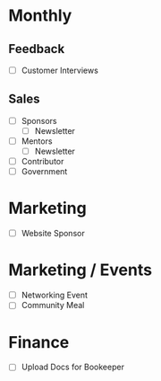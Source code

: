 # Monthly

## Feedback

 - [ ] Customer Interviews

## Sales

 - [ ] Sponsors
    - [ ] Newsletter
 - [ ] Mentors
    - [ ] Newsletter
 - [ ] Contributor
 - [ ] Government

# Marketing

 - [ ] Website Sponsor


# Marketing / Events

 - [ ] Networking Event
 - [ ] Community Meal

# Finance

 - [ ] Upload Docs for Bookeeper
